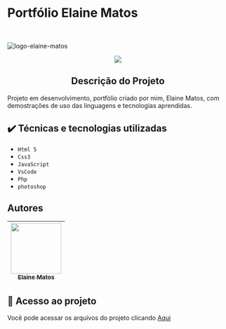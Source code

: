 <h1 aling="center">Portfólio Elaine Matos</h1></br>

![logo-elaine-matos](https://user-images.githubusercontent.com/49289106/144500697-bea6c4ae-b396-43fa-a2d9-2b8ca41491cf.png)


<p align="center">
  <img src="http://img.shields.io/static/v1?label=STATUS&message=EM%20DESENVOLVIMENTO&color=PURPLE&style=for-the-badge"/>
</p>

<h2 align="center"> Descrição do Projeto </h2>
Projeto em desenvolvimento, portfólio criado por mim, Elaine Matos, com demostrações de uso das linguagens e tecnologias aprendidas.

## ✔️ Técnicas e tecnologias utilizadas

- ``Html 5``
- ``Css3``
- ``JavaScript``
- ``VsCode``
- ``Php``
- ``photoshop``

## Autores

| [<img src="https://avatars.githubusercontent.com/u/49289106?v=4" width=115><br><sub>Elaine Matos</sub>](https://github.com/elainematos) |  
| :---: | 

## 📁 Acesso ao projeto
Você pode acessar os arquivos do projeto clicando [Aqui](https://portfolio-elaine.vercel.app/)
